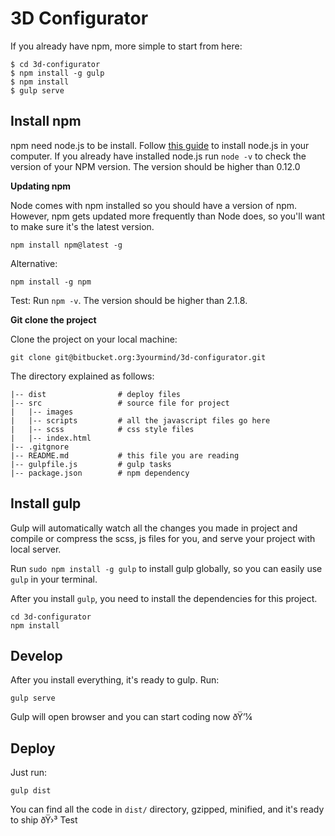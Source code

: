 # 3D Configurator



If you already have npm, more simple to start from here:

```
$ cd 3d-configurator
$ npm install -g gulp
$ npm install
$ gulp serve
```

## Install npm

npm need node.js to be install. Follow [this guide](https://docs.npmjs.com/getting-started/installing-node) to install node.js in your computer. If you already have installed node.js run `node -v` to check the version of your NPM version. The version should be higher than 0.12.0

**Updating npm**

Node comes with npm installed so you should have a version of npm. However, npm gets updated more frequently than Node does, so you'll want to make sure it's the latest version.

```
npm install npm@latest -g
```
Alternative:
```
npm install -g npm

```
Test: Run `npm -v`. The version should be higher than 2.1.8.

**Git clone the project**

Clone the project on your local machine:

```
git clone git@bitbucket.org:3yourmind/3d-configurator.git
```

The directory explained as follows:

```
|-- dist                # deploy files 
|-- src                 # source file for project
|   |-- images          
|   |-- scripts         # all the javascript files go here
|   |-- scss            # css style files
|   |-- index.html 
|-- .gitgnore
|-- README.md           # this file you are reading
|-- gulpfile.js         # gulp tasks
|-- package.json        # npm dependency 

```

## Install gulp

Gulp will automatically watch all the changes you made in project and compile or compress the scss, js files for you, and serve your project with local server. 

Run `sudo npm install -g gulp` to install gulp globally, so you can easily use `gulp` in your terminal.

After you install `gulp`, you need to install the dependencies for this project. 

```
cd 3d-configurator
npm install
```

## Develop

After you install everything, it's ready to gulp. Run:

```
gulp serve
```

Gulp will open browser and you can start coding now ðŸ’¼

## Deploy

Just run:

```
gulp dist
```

You can find all the code in `dist/` directory, gzipped, minified, and it's ready to ship ðŸ›³
Test
